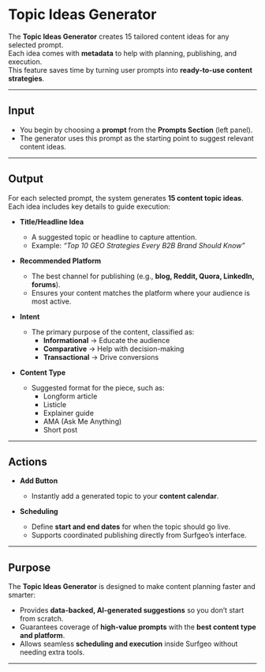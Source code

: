 # Topic Ideas Generator

The **Topic Ideas Generator** creates 15 tailored content ideas for any selected prompt.  
Each idea comes with **metadata** to help with planning, publishing, and execution.  
This feature saves time by turning user prompts into **ready-to-use content strategies**.

---

## Input

- You begin by choosing a **prompt** from the **Prompts Section** (left panel).  
- The generator uses this prompt as the starting point to suggest relevant content ideas.

---

## Output

For each selected prompt, the system generates **15 content topic ideas**.  
Each idea includes key details to guide execution:

- **Title/Headline Idea**  
  - A suggested topic or headline to capture attention.  
  - Example: *“Top 10 GEO Strategies Every B2B Brand Should Know”*  

- **Recommended Platform**  
  - The best channel for publishing (e.g., **blog, Reddit, Quora, LinkedIn, forums**).  
  - Ensures your content matches the platform where your audience is most active.  

- **Intent**  
  - The primary purpose of the content, classified as:  
    - **Informational** → Educate the audience  
    - **Comparative** → Help with decision-making  
    - **Transactional** → Drive conversions  

- **Content Type**  
  - Suggested format for the piece, such as:  
    - Longform article  
    - Listicle  
    - Explainer guide  
    - AMA (Ask Me Anything)  
    - Short post  

---

## Actions

- **Add Button**  
  - Instantly add a generated topic to your **content calendar**.  

- **Scheduling**  
  - Define **start and end dates** for when the topic should go live.  
  - Supports coordinated publishing directly from Surfgeo’s interface.  

---

## Purpose

The **Topic Ideas Generator** is designed to make content planning faster and smarter:  

- Provides **data-backed, AI-generated suggestions** so you don’t start from scratch.  
- Guarantees coverage of **high-value prompts** with the **best content type and platform**.  
- Allows seamless **scheduling and execution** inside Surfgeo without needing extra tools.  

---
